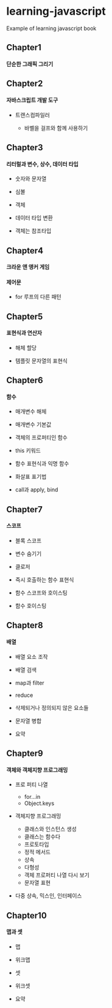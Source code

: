 # learning-javascript
Example of learning javascript book

## Chapter1

#### 단순한 그래픽 그리기

## Chapter2

#### 자바스크립트 개발 도구

* 트랜스컴파일러

	* 바벨을 걸프와 함께 사용하기

## Chapter3

#### 리터럴과 변수, 상수, 데이터 타입

* 숫자와 문자열

* 심볼

* 객체

* 데이터 타입 변환

* 객체는 참조타입

## Chapter4

#### 크라운 앤 앵커 게임

#### 제어문

 * for 루프의 다른 패턴

## Chapter5

#### 표현식과 연산자

* 해체 할당

* 템플릿 문자열의 표현식

## Chapter6

#### 함수

* 매개변수 해체

* 매개변수 기본값

* 객체의 프로퍼티인 함수

* this 키워드

* 함수 표현식과 익명 함수

* 화살표 표기법

* call과 apply, bind

## Chapter7

#### 스코프

* 블록 스코프

* 변수 숨기기

* 클로저

* 즉시 호출하는 함수 표현식

* 함수 스코프와 호이스팅

* 함수 호이스팅

## Chapter8

#### 배열 

* 배열 요소 조작

* 배열 검색

* map과 filter

* reduce

* 삭제되거나 정의되지 않은 요소들

* 문자열 병합

* 요약

## Chapter9

#### 객체와 객체지향 프로그래밍

* 프로 퍼티 나열

	* for...in 
	* Object.keys

* 객체지향 프로그래밍

	* 클래스와 인스턴스 생성
	* 클래스는 함수다
	* 프로토타입
	* 정적 메서드
	* 상속
	* 다형성
	* 객체 프로퍼티 나열 다시 보기
	* 문자열 표현

* 다중 상속, 믹스인, 인터페이스

## Chapter10

#### 맵과 셋

* 맵

* 위크맵

* 셋

* 위크셋

* 요약
